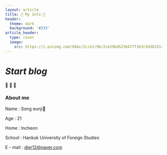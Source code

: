 ```yaml
---
layout: article
title: 🎠 My Info 🎠
header:
  theme: dark
  background: '#333'
article_header:
  type: cover
  image:
    src: https://i.pinimg.com/564x/2c/e1/9b/2ce19b45236477f263c5d381514f3bf3.jpg
---
```


# *Start blog*
:ghost: :ghost: :ghost:

### About me  

Name : Song eunji👑

Age : 21  

Home : Incheon  

School : Hankuk University of Foreign Studies  

E - mail : djer12@naver.com

